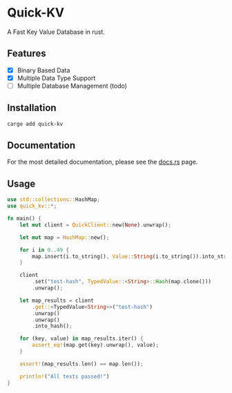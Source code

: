 # Quick-KV

A Fast Key Value Database in rust.

## Features

- [x] Binary Based Data
- [x] Multiple Data Type Support
- [ ] Multiple Database Management (todo)

## Installation

```bash
cargo add quick-kv
```

## Documentation

For the most detailed documentation, please see the [docs.rs](https://docs.rs/quick-kv) page.

## Usage

```rust
use std::collections::HashMap;
use quick_kv::*;

fn main() {
    let mut client = QuickClient::new(None).unwrap();

    let mut map = HashMap::new();

    for i in 0..49 {
        map.insert(i.to_string(), Value::String(i.to_string()).into_string());
    }

    client
        .set("test-hash", TypedValue::<String>::Hash(map.clone()))
        .unwrap();

    let map_results = client
        .get::<TypedValue<String>>("test-hash")
        .unwrap()
        .unwrap()
        .into_hash();

    for (key, value) in map_results.iter() {
        assert_eq!(map.get(key).unwrap(), value);
    }

    assert!(map_results.len() == map.len());

    println!("All tests passed!")
}

```